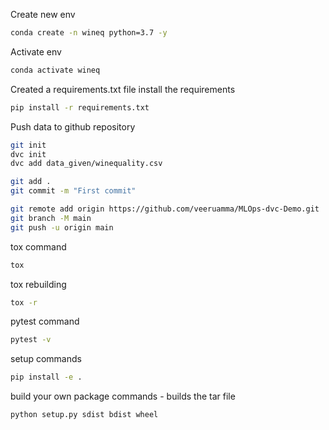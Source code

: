 Create new env

```bash
conda create -n wineq python=3.7 -y
```

Activate env
```bash
conda activate wineq
```

Created a requirements.txt file
install the requirements 
```bash
pip install -r requirements.txt
```

Push data to github repository

```bash
git init
dvc init
dvc add data_given/winequality.csv
```

```bash
git add .
git commit -m "First commit"
```

```bash
git remote add origin https://github.com/veeruamma/MLOps-dvc-Demo.git
git branch -M main
git push -u origin main
```
tox command
```bash
tox
```
tox rebuilding
```bash
tox -r
```
pytest command
```bash
pytest -v
```

setup commands
```bash
pip install -e .

```
build your own package commands - builds the tar file
```bash
python setup.py sdist bdist wheel
```

```bash

```
